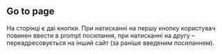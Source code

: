 ## Go to page

На сторінці є дві кнопки. При натисканні на першу кнопку користувач повинен ввести в prompt посилання, при натисканні на другу – переадресовується на інший сайт (за раніше введеним посиланням).
